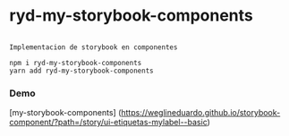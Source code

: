 # ryd-my-storybook-components

```

Implementacion de storybook en componentes

npm i ryd-my-storybook-components
yarn add ryd-my-storybook-components

```

### Demo

[my-storybook-components] (https://weglineduardo.github.io/storybook-component/?path=/story/ui-etiquetas-mylabel--basic)
